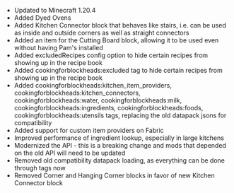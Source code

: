 - Updated to Minecraft 1.20.4
- Added Dyed Ovens
- Added Kitchen Connector block that behaves like stairs, i.e. can be used as inside and outside corners as well as straight connectors
- Added an item for the Cutting Board block, allowing it to be used even without having Pam's installed
- Added excludedRecipes config option to hide certain recipes from showing up in the recipe book
- Added cookingforblockheads:excluded tag to hide certain recipes from showing up in the recipe book
- Added cookingforblockheads:kitchen_item_providers, cookingforblockheads:kitchen_connectors, cookingforblockheads:water, cookingforblockheads:milk, cookingforblockheads:ingredients, cookingforblockheads:foods, cookingforblockheads:utensils tags, replacing the old datapack jsons for compatibility
- Added support for custom item providers on Fabric
- Improved performance of ingredient lookup, especially in large kitchens
- Modernized the API - this is a breaking change and mods that depended on the old API will need to be updated
- Removed old compatibility datapack loading, as everything can be done through tags now
- Removed Corner and Hanging Corner blocks in favor of new Kitchen Connector block